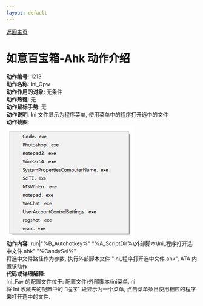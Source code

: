 ```yaml
---
layout: default
---
```

<link rel="stylesheet" href="../Actions/css/atom-one-light.min.css">
<script src="../Actions/js/highlight.min.js"></script>
<script>hljs.highlightAll();</script>

[返回主页](http://wyagd001.github.io/RuYi-Ahk)

# [](#header-2) 如意百宝箱-Ahk 动作介绍

**动作编号**: 1213  
**动作名称**: Ini_Opw  
**动作作用的对象**: 无条件  
**动作热键**: 无  
**动作鼠标手势**: 无  
**动作说明**: Ini 文件显示为程序菜单, 使用菜单中的程序打开选中的文件  
**动作截图**:  
  ![Ini_Fav](img1/1213.png)  
**动作内容**: run|"%B_Autohotkey%" "%A_ScriptDir%\外部脚本\Ini_程序打开选中文件.ahk" "%CandySel%"  
将选中文件路径作为参数, 执行外部脚本文件 "Ini_程序打开选中文件.ahk", ATA 内置该动作  
**代码或详细解释**:  
Ini_Fav 的配置文件位于: 配置文件\外部脚本\ini菜单.ini  
将 Ini 收藏夹的配置中的 "程序" 段显示为一个菜单, 点击菜单条目使用相应的程序来打开选中的文件.  